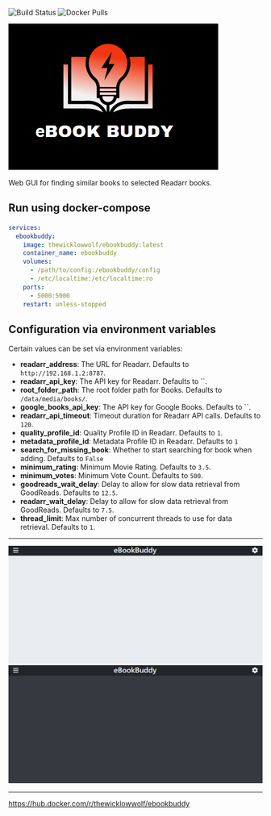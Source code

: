 ![Build Status](https://github.com/TheWicklowWolf/ebookbuddy/actions/workflows/main.yml/badge.svg)
![Docker Pulls](https://img.shields.io/docker/pulls/thewicklowwolf/ebookbuddy.svg)



<img src="/src/static/ebookbuddy.png" alt="image">


Web GUI for finding similar books to selected Readarr books.


## Run using docker-compose

```yaml
services:
  ebookbuddy:
    image: thewicklowwolf/ebookbuddy:latest
    container_name: ebookbuddy
    volumes:
      - /path/to/config:/ebookbuddy/config
      - /etc/localtime:/etc/localtime:ro
    ports:
      - 5000:5000
    restart: unless-stopped
```

## Configuration via environment variables

Certain values can be set via environment variables:

* __readarr_address__: The URL for Readarr. Defaults to `http://192.168.1.2:8787`.
* __readarr_api_key__: The API key for Readarr. Defaults to ``.
* __root_folder_path__: The root folder path for Books. Defaults to `/data/media/books/`.
* __google_books_api_key__: The API key for Google Books. Defaults to ``.
* __readarr_api_timeout__: Timeout duration for Readarr API calls. Defaults to `120`.
* __quality_profile_id__: Quality Profile ID in Readarr. Defaults to `1`.
* __metadata_profile_id__: Metadata Profile ID in Readarr. Defaults to `1`
* __search_for_missing_book__: Whether to start searching for book when adding. Defaults to `False`
* __minimum_rating__: Minimum Movie Rating. Defaults to `3.5`.
* __minimum_votes__: Minimum Vote Count. Defaults to `500`.
* __goodreads_wait_delay__: Delay to allow for slow data retrieval from GoodReads. Defaults to `12.5`.
* __readarr_wait_delay__: Delay to allow for slow data retrieval from GoodReads. Defaults to `7.5`.
* __thread_limit__: Max number of concurrent threads to use for data retrieval. Defaults to `1`.
---


<img src="/src/static/light.png" alt="image">



<img src="/src/static/dark.png" alt="image">

---

https://hub.docker.com/r/thewicklowwolf/ebookbuddy
